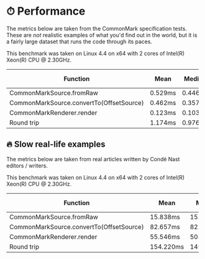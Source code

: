 # ⏱ Performance

The metrics below are taken from the CommonMark specification tests. These are _not_ realistic examples of what you'd find out in the world, but it is a fairly large dataset that runs the code through its paces.

This benchmark was taken on Linux 4.4 on x64 with 2 cores of Intel(R) Xeon(R) CPU @ 2.30GHz.

| Function | Mean | Median | 95th Percentile | Standard Deviation |
|----------|------|--------|-----------------|--------------------|
| CommonMarkSource.fromRaw | 0.529ms | 0.446ms | 0.729ms | 0.426ms |
| CommonMarkSource.convertTo(OffsetSource) | 0.462ms | 0.357ms | 0.943ms | 0.486ms |
| CommonMarkRenderer.render | 0.123ms | 0.103ms | 0.226ms | 0.132ms |
| Round trip | 1.174ms | 0.976ms | 2.544ms | 0.740ms |


## 🔥 Slow real-life examples

The metrics below are taken from real articles written by Condé Nast editors / writers.

This benchmark was taken on Linux 4.4 on x64 with 2 cores of Intel(R) Xeon(R) CPU @ 2.30GHz.

| Function | Mean | Median | 95th Percentile | Standard Deviation |
|----------|------|--------|-----------------|--------------------|
| CommonMarkSource.fromRaw | 15.838ms | 15.352ms | 21.029ms | 4.335ms |
| CommonMarkSource.convertTo(OffsetSource) | 82.657ms | 82.639ms | 92.944ms | 47.432ms |
| CommonMarkRenderer.render | 55.546ms | 50.028ms | 94.145ms | 27.963ms |
| Round trip | 154.220ms | 149.953ms | 202.141ms | 71.081ms |
